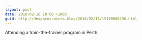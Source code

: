 ```yaml
---
layout: post
date: 2010-02-16 10:00 +1000
guid: http://desparoz.micro.blog/2010/02/16/t9169065296.html
---
```

Attending a train-the-trainer program in Perth.
